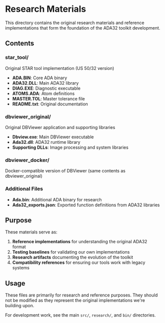 # Research Materials

This directory contains the original research materials and reference implementations that form the foundation of the ADA32 toolkit development.

## Contents

### star_tool/
Original STAR tool implementation (US 50/32 version)
- **ADA.BIN**: Core ADA binary
- **ADA32.DLL**: Main ADA32 library
- **DIAG.EXE**: Diagnostic executable
- **ATOMS.ADA**: Atom definitions
- **MASTER.TOL**: Master tolerance file
- **README.txt**: Original documentation

### dbviewer_original/
Original DBViewer application and supporting libraries
- **Dbview.exe**: Main DBViewer executable
- **Ada32.dll**: ADA32 runtime library
- **Supporting DLLs**: Image processing and system libraries

### dbviewer_docker/
Docker-compatible version of DBViewer (same contents as dbviewer_original)

### Additional Files
- **Ada.bin**: Additional ADA binary for research
- **Ada32_exports.json**: Exported function definitions from ADA32 libraries

## Purpose

These materials serve as:
1. **Reference implementations** for understanding the original ADA32 format
2. **Testing baselines** for validating our own implementations
3. **Research artifacts** documenting the evolution of the toolkit
4. **Compatibility references** for ensuring our tools work with legacy systems

## Usage

These files are primarily for research and reference purposes. They should not be modified as they represent the original implementations we're building upon.

For development work, see the main `src/`, `research/`, and `bin/` directories.
